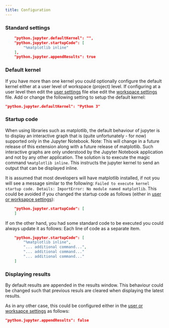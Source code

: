 ```yaml
---
title: Configuration
---
```


### Standard settings
```json
    "python.jupyter.defaultKernel": "",
    "python.jupyter.startupCode": [
        "%matplotlib inline"
    ],
    "python.jupyter.appendResults": true
```

### Default kernel
If you have more than one kernel you could optionally configure the default kernel either at a user level of workspace (project) level.
If configuring at a user level then edit the [user settings](https://code.visualstudio.com/docs/customization/userandworkspace) file else edit the [workspace settings](https://code.visualstudio.com/docs/customization/userandworkspace) file.
Add or change the following setting to setup the default kernel:
```json
"python.jupyter.defaultKernel": "Python 3"
```

### Startup code
When using libraries such as matplotlib, the default behaviour of jupyter is to display an interactive graph that is (quite unfortunately - for now) supported only in the Jupyter Notebook. 
Note: This will change in a future release of this extension along with a future release of matplotlib. 
Such interactive graphs are only understood by the Jupyter Notebook application and not by any other application. The solution is to execute the magic command ```%matplotlib inline```. This instructs the jupyter kernel to send an output that can be displayed inline.

It is assumed that most developers will have matplotlib installed, if not you will see a message similar to the following:
```Failed to execute kernel startup code. Details: ImportError: No module named matplotlib```.
This could be avoided if you changed the startup code as follows (either in [user or worksapce settings](https://code.visualstudio.com/docs/customization/userandworkspace)): 

```json
    "python.jupyter.startupCode": [
    ]
```

If on the other hand, you had some standard code to be executed you could always update it as follows:
Each line of code as a separate item.   
```json
    "python.jupyter.startupCode": [
        "%matplotlib inline",
        "... additional command...",
        "... additional command..."
        "... additional command..."
    ]
```

### Displaying results 
By default results are appended in the results window.
This behaviour could be changed such that previous resuls are cleared when displaying the latest results.

As in any other case, this could be configured either in the [user or worksapce settings](https://code.visualstudio.com/docs/customization/userandworkspace) as follows: 

```json
"python.jupyter.appendResults": false
```
